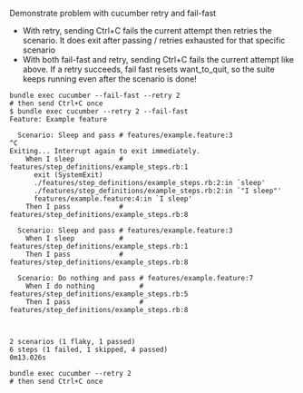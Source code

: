 Demonstrate problem with cucumber retry and fail-fast
- With retry, sending Ctrl+C fails the current attempt then retries the scenario. It does exit after passing / retries exhausted for that specific scenario
- With both fail-fast and retry, sending Ctrl+C fails the current attempt like above.  If a retry succeeds, fail fast resets want_to_quit, so the suite keeps running even after the scenario is done!

```
bundle exec cucumber --fail-fast --retry 2 
# then send Ctrl+C once
$ bundle exec cucumber --retry 2 --fail-fast
Feature: Example feature

  Scenario: Sleep and pass # features/example.feature:3
^C
Exiting... Interrupt again to exit immediately.
    When I sleep           # features/step_definitions/example_steps.rb:1
      exit (SystemExit)
      ./features/step_definitions/example_steps.rb:2:in `sleep'
      ./features/step_definitions/example_steps.rb:2:in `"I sleep"'
      features/example.feature:4:in `I sleep'
    Then I pass            # features/step_definitions/example_steps.rb:8

  Scenario: Sleep and pass # features/example.feature:3
    When I sleep           # features/step_definitions/example_steps.rb:1
    Then I pass            # features/step_definitions/example_steps.rb:8

  Scenario: Do nothing and pass # features/example.feature:7
    When I do nothing           # features/step_definitions/example_steps.rb:5
    Then I pass                 # features/step_definitions/example_steps.rb:8



2 scenarios (1 flaky, 1 passed)
6 steps (1 failed, 1 skipped, 4 passed)
0m13.026s
```

```
bundle exec cucumber --retry 2 
# then send Ctrl+C once
```